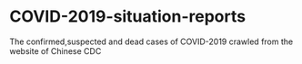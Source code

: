 # COVID-2019-situation-reports
The confirmed,suspected and dead cases of COVID-2019 crawled from the website of Chinese CDC
